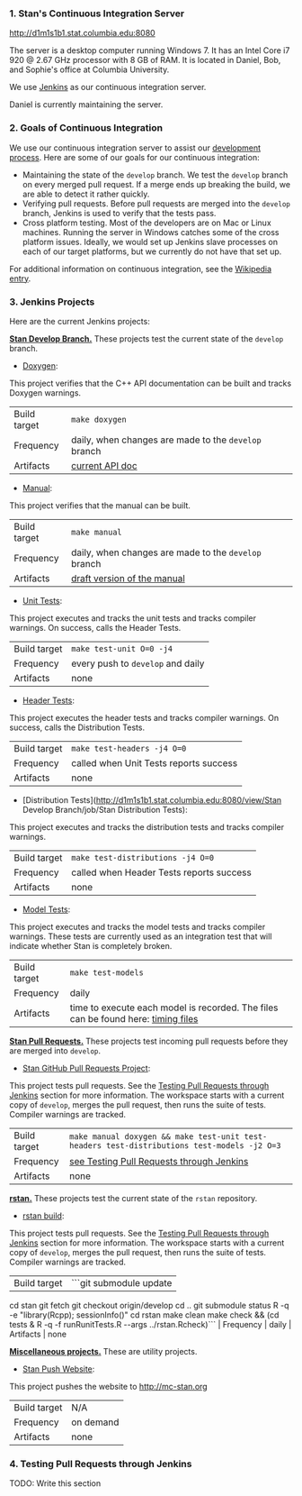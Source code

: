 ### 1. Stan's Continuous Integration Server
http://d1m1s1b1.stat.columbia.edu:8080

The server is a desktop computer running Windows 7. It has an Intel Core i7 920 @ 2.67 GHz processor with 8 GB of RAM. It is located in Daniel, Bob, and Sophie's office at Columbia University.

We use [Jenkins](http://jenkins-ci.org/) as our continuous integration server.

Daniel is currently maintaining the server.

### 2. Goals of Continuous Integration
We use our continuous integration server to assist our [development process](Developer-Process). Here are some of our goals for our continuous integration:
* Maintaining the state of the `develop` branch. We test the `develop` branch on every merged pull request. If a merge ends up breaking the build, we are able to detect it rather quickly.
* Verifying pull requests. Before pull requests are merged into the `develop` branch, Jenkins is used to verify that the tests pass.
* Cross platform testing. Most of the developers are on Mac or Linux machines. Running the server in Windows catches some of the cross platform issues. Ideally, we would set up Jenkins slave processes on each of our target platforms, but we currently do not have that set up.

For additional information on continuous integration, see the [Wikipedia entry](https://en.wikipedia.org/wiki/Continuous_integration).

### 3. Jenkins Projects

Here are the current Jenkins projects:

**[Stan Develop Branch.](http://d1m1s1b1.stat.columbia.edu:8080/view/Stan%20Develop%20Branch/)** These projects test the current state of the `develop` branch.

* [Doxygen](http://d1m1s1b1.stat.columbia.edu:8080/view/Stan%20Develop%20Branch/job/Stan%20Doxygen/):

This project verifies that the C++ API documentation can be built and tracks Doxygen warnings.

  |               |               |
  |---------------|---------------|
  | Build target  | `make doxygen`
  | Frequency     | daily, when changes are made to the `develop` branch
  | Artifacts     | [current API doc](http://d1m1s1b1.stat.columbia.edu:8080/view/Stan%20Develop%20Branch/job/Stan%20Doxygen/ws/doc/api/html/index.html)

* [Manual](http://d1m1s1b1.stat.columbia.edu:8080/view/Stan%20Develop%20Branch/job/Stan%20Manual/): 

This project verifies that the manual can be built.

  |               |               |
  |---------------|---------------|
  | Build target  | `make manual`
  | Frequency     | daily, when changes are made to the `develop` branch
  | Artifacts     | [draft version of the manual](http://d1m1s1b1.stat.columbia.edu:8080/view/Stan%20Develop%20Branch/job/Stan%20Manual/ws/doc/)

* [Unit Tests](http://d1m1s1b1.stat.columbia.edu:8080/view/Stan%20Develop%20Branch/job/Stan%20Unit%20Tests/): 

This project executes and tracks the unit tests and tracks compiler warnings. On success, calls the Header Tests.

  |               |               |
  |---------------|---------------|
  | Build target  | `make test-unit O=0 -j4`
  | Frequency     | every push to `develop` and daily
  | Artifacts     | none

* [Header Tests](http://d1m1s1b1.stat.columbia.edu:8080/view/Stan%20Develop%20Branch/job/Stan%20Header%20Tests/):

This project executes the header tests and tracks compiler warnings. On success, calls the Distribution Tests.

  |               |               |
  |---------------|---------------|
  | Build target  | `make test-headers -j4 O=0`
  | Frequency     | called when Unit Tests reports success
  | Artifacts     | none

* [Distribution Tests](http://d1m1s1b1.stat.columbia.edu:8080/view/Stan Develop Branch/job/Stan Distribution Tests):

This project executes and tracks the distribution tests and tracks compiler warnings.

  |               |               |
  |---------------|---------------|
  | Build target  | `make test-distributions -j4 O=0`
  | Frequency     | called when Header Tests reports success
  | Artifacts     | none

* [Model Tests](http://d1m1s1b1.stat.columbia.edu:8080/view/Stan%20Develop%20Branch/job/Stan%20Model%20Tests/):

This project executes and tracks the model tests and tracks compiler warnings. These tests are currently used as an integration test that will indicate whether Stan is completely broken.
 
  |               |               |
  |---------------|---------------|
  | Build target  | `make test-models`
  | Frequency     | daily
  | Artifacts     | time to execute each model is recorded. The files can be found here: [timing files](http://d1m1s1b1.stat.columbia.edu:8080/view/Stan%20Develop%20Branch/job/Stan%20Model%20Tests/ws/)

**[Stan Pull Requests.](http://d1m1s1b1.stat.columbia.edu:8080/view/Stan%20Pull%20Requests/)** These projects test incoming pull requests before they are merged into `develop`.

* [Stan GitHub Pull Requests Project](http://d1m1s1b1.stat.columbia.edu:8080/view/Stan%20Pull%20Requests/job/Stan%20Github%20Pull%20Requests/):

This project tests pull requests. See the [Testing Pull Requests through Jenkins]() section for more information. The workspace starts with a current copy of `develop`, merges the pull request, then runs the suite of tests. Compiler warnings are tracked.

  |               |               |
  |---------------|---------------|
  | Build target  | `make manual doxygen && make test-unit test-headers test-distributions test-models -j2 O=3`
  | Frequency     | [see Testing Pull Requests through Jenkins]()
  | Artifacts     | none

**[rstan.](http://d1m1s1b1.stat.columbia.edu:8080/view/rstan/)** These projects test the current state of the `rstan` repository.

* [rstan build](http://d1m1s1b1.stat.columbia.edu:8080/view/rstan/job/rstan%20build/):

This project tests pull requests. See the [Testing Pull Requests through Jenkins]() section for more information. The workspace starts with a current copy of `develop`, merges the pull request, then runs the suite of tests. Compiler warnings are tracked.

  |               |               |
  |---------------|---------------|
  | Build target  | ```git submodule update 
cd stan
git fetch
git checkout origin/develop
cd .. 
git submodule status
R -q -e "library(Rcpp); sessionInfo()"
cd rstan
make clean
make check && (cd tests & R -q -f runRunitTests.R --args ../rstan.Rcheck)```
  | Frequency     | daily
  | Artifacts     | none


**[Miscellaneous projects.](http://d1m1s1b1.stat.columbia.edu:8080/view/Miscellaneous/)** These are utility projects.

* [Stan Push Website](http://d1m1s1b1.stat.columbia.edu:8080/view/Miscellaneous/job/Stan%20Push%20Website/):

This project pushes the website to http://mc-stan.org

  |               |               |
  |---------------|---------------|
  | Build target  | N/A
  | Frequency     | on demand
  | Artifacts     | none

### 4. Testing Pull Requests through Jenkins
TODO: Write this section